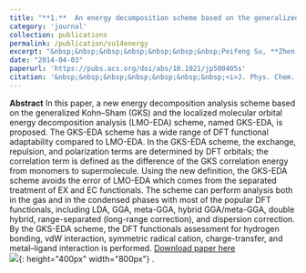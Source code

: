 ```yaml
---
title: "**1.**  An energy decomposition scheme based on the generalized Kohn-Sham Scheme"
category: 'journal'
collection: publications
permalink: /publication/su14energy
excerpt: "&nbsp;&nbsp;&nbsp;&nbsp;&nbsp;&nbsp;&nbsp;Peifeng Su, **Zhen Jiang**, Zuochang Chen, and Wei Wu"
date: "2014-04-03"
paperurl: 'https://pubs.acs.org/doi/abs/10.1021/jp500405s'
citation: '&nbsp;&nbsp;&nbsp;&nbsp;&nbsp;&nbsp;&nbsp;<i>J. Phys. Chem. A</i> 118 (13), 2531–2542 (2014)'
---
```

**Abstract** In this paper, a new energy decomposition analysis scheme based on the generalized Kohn–Sham (GKS) and the localized molecular orbital energy decomposition analysis (LMO-EDA) scheme, named GKS-EDA, is proposed. The GKS-EDA scheme has a wide range of DFT functional adaptability compared to LMO-EDA. In the GKS-EDA scheme, the exchange, repulsion, and polarization terms are determined by DFT orbitals; the correlation term is defined as the difference of the GKS correlation energy from monomers to supermolecule. Using the new definition, the GKS-EDA scheme avoids the error of LMO-EDA which comes from the separated treatment of EX and EC functionals. The scheme can perform analysis both in the gas and in the condensed phases with most of the popular DFT functionals, including LDA, GGA, meta-GGA, hybrid GGA/meta-GGA, double hybrid, range-separated (long-range correction), and dispersion correction. By the GKS-EDA scheme, the DFT functionals assessment for hydrogen bonding, vdW interaction, symmetric radical cation, charge-transfer, and metal–ligand interaction is performed.
[Download paper here](https://github.com/ZhenJiang16/personal/tree/master/files/su14energy.pdf)
<br/>![]({{site.baseurl}}/images/su14energy.gif){: height="400px" width="800px"} .
